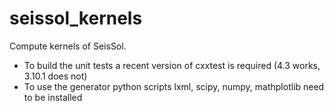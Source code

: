 seissol_kernels
===============

Compute kernels of SeisSol.

* To build the unit tests a recent version of cxxtest is required (4.3 works, 3.10.1 does not)
* To use the generator python scripts lxml, scipy, numpy, mathplotlib need to be installed
